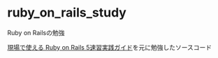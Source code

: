# ruby_on_rails_study
Ruby on Railsの勉強

[現場で使える Ruby on Rails 5速習実践ガイド](https://www.amazon.co.jp/dp/4839962227/ref=cm_sw_r_tw_dp_66T9E06JVY9PWK7A0JE5)を元に勉強したソースコード
